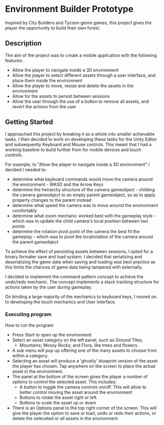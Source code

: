 # Environment Builder Prototype

Inspired by City Builders and Tycoon genre games, this project gives the player the opportunity to build their own forest.

## Description

The aim of the project was to create a mobile application with the following features:
* Allow the player to navigate inside a 3D environment
* Allow the player to select different assets through a user interface, and place them inside the environment
* Allow the player to move, resize and delete the assets in the environment
* Allow for the assets to persist between sessions
* Allow the user through the use of a button to remove all assets, and revert the actions from the user 

## Getting Started
I approached this project by breaking it as a whole into smaller achievable tasks. 
I then decided to work on developing these tasks for the Unity Editor and subsequently Keyboard and Mouse controls.
This meant that I had a working baseline to build further from for mobile devices and touch controls.

For example, to "Allow the player to navigate inside a 3D environment" I decided I needed to:
* determine what keyboard commands would move the camera around the environment - WASD and the Arrow Keys
* determine the heirarchy structure of the camera gameobject - childing the camera gameobject to an empty parent gameobject, so as to apply property changes to the parent instead
* determine what speed the camera was to move around the environment comfortably
* determine what zoom mechanic worked best with the gameplay style - which was to update the child camera's local position between two points
* determine the rotation pivot point of the camera the best fit the gameplay - which was to pivot the localrotation of the camera around the parent gameobject

To achieve the effect of persisting assets between sessions, I opted for a binary formater save and load system.
I decided that serializing and deserializing the game data when saving and loading was best practice as this limits the chances of game data being tampered with externally.

I decided to implement the command pattern concept to achieve the undo/redo mechanic. The concept implements a stack tracking structure for actions taken by the user during gameplay.

On binding a large majority of the mechanics to keyboard keys, I moved on to developing the touch mechanics and User Interface.


### Executing program

How to run the program

* Press Start to open up the environment
* Select an asset category on the left panel, such as Ground Tiles; 
    * Mountains; Mossy Rocks; and Flora, like trees and flowers.
* A sub menu will pop up offering one of the many assets to choose from within a category.
* Selecting an asset will produce a 'ghostly' blueprint version of the asset the player has chosen. Tap anywhere on the screen to place the actual asset in the environment.
* The panel at the bottom of the screen gives the player a number of options to control the selected asset. This includes:
    * A button to toggle the camera controls on/off. This will allow to better control moving the asset around the environment
    * Buttons to rotate the asset right or left
    * Buttons to scale the asset up or down
* There is an Options panel to the top right corner of the screen. This will give the player the option to save or load, undo or redo their actions, or delete the seleceted or all assets in the environment 